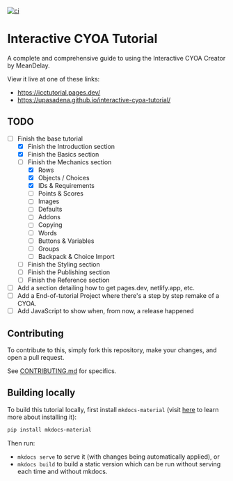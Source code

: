 [![ci]][ci_link]

# Interactive CYOA Tutorial
A complete and comprehensive guide to using the Interactive CYOA Creator by
MeanDelay.

View it live at one of these links:
* https://icctutorial.pages.dev/
* https://upasadena.github.io/interactive-cyoa-tutorial/

## TODO
- [ ] Finish the base tutorial
    - [x] Finish the Introduction section
    - [x] Finish the Basics section
    - [ ] Finish the Mechanics section
        - [x] Rows
        - [x] Objects / Choices
        - [x] IDs & Requirements
        - [ ] Points & Scores
        - [ ] Images
        - [ ] Defaults
        - [ ] Addons
        - [ ] Copying
        - [ ] Words
        - [ ] Buttons & Variables
        - [ ] Groups
        - [ ] Backpack & Choice Import
    - [ ] Finish the Styling section
    - [ ] Finish the Publishing section
    - [ ] Finish the Reference section
- [ ] Add a section detailing how to get pages.dev, netlify.app, etc.
- [ ] Add a End-of-tutorial Project where there's a step by step remake of a
CYOA.
- [ ] Add JavaScript to show when, from now, a release happened

## Contributing
To contribute to this, simply fork this repository, make your changes, and
open a pull request.

See [CONTRIBUTING.md](./CONTRIBUTING.md) for specifics.

## Building locally
To build this tutorial locally, first install `mkdocs-material` (visit
[here](https://squidfunk.github.io/mkdocs-material/getting-started/) to learn
more about installing it):

```sh
pip install mkdocs-material
```

Then run:
* `mkdocs serve` to serve it (with changes being automatically applied), or
* `mkdocs build` to build a static version which can be run without serving
each time and without mkdocs.

<!-- URLs -->
[ci]: https://github.com/upasadena/interactive-cyoa-tutorial/actions/workflows/ci.yml/badge.svg
[ci_link]: https://github.com/upasadena/interactive-cyoa-tutorial/actions/workflows/ci.yml